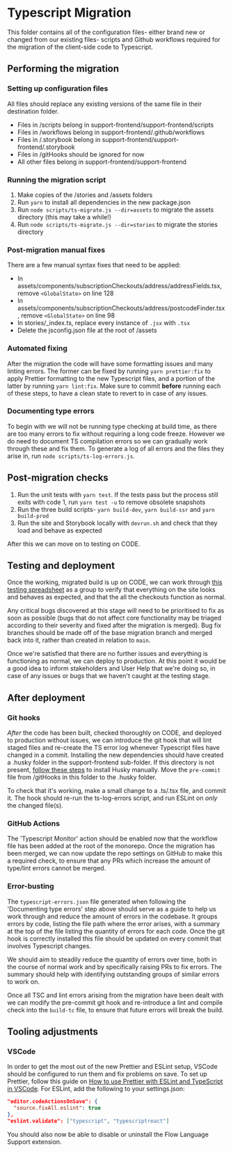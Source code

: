 # Typescript Migration

This folder contains all of the configuration files- either brand new or changed from our existing files- scripts and Github workflows required for the migration of the client-side code to Typescript.

## Performing the migration

### Setting up configuration files

All files should replace any existing versions of the same file in their destination folder.

- Files in /scripts belong in support-frontend/support-frontend/scripts
- Files in /workflows belong in support-frontend/.github/workflows
- Files in /.storybook belong in support-frontend/support-frontend/.storybook
- Files in /gitHooks should be ignored for now
- All other files belong in support-frontend/support-frontend

### Running the migration script

1. Make copies of the /stories and /assets folders
2. Run `yarn` to install all dependencies in the new package.json
3. Run `node scripts/ts-migrate.js --dir=assets` to migrate the assets directory (this may take a while!)
4. Run `node scripts/ts-migrate.js --dir=stories` to migrate the stories directory

### Post-migration manual fixes

There are a few manual syntax fixes that need to be applied:

- In assets/components/subscriptionCheckouts/address/addressFields.tsx, remove `<GlobalState>` on line 128
- In assets/components/subscriptionCheckouts/address/postcodeFinder.tsx, remove `<GlobalState>` on line 98
- In stories/_index.ts, replace every instance of `.jsx` with `.tsx`
- Delete the jsconfig.json file at the root of /assets

### Automated fixing

After the migration the code will have some formatting issues and many linting errors. The former can be fixed by running `yarn prettier:fix` to apply Prettier formatting to the new Typescript files, and a portion of the latter by running `yarn lint:fix`. Make sure to commit **before** running each of these steps, to have a clean state to revert to in case of any issues.

### Documenting type errors

To begin with we will not be running type checking at build time, as there are too many errors to fix without requiring a long code freeze. However we do need to document TS compilation errors so we can gradually work through these and fix them. To generate a log of all errors and the files they arise in, run `node scripts/ts-log-errors.js`.

## Post-migration checks

1. Run the unit tests with `yarn test`. If the tests pass but the process still exits with code 1, run `yarn test -u` to remove obsolete snapshots
2. Run the three build scripts- `yarn build-dev`, `yarn build-ssr` and `yarn build-prod`
3. Run the site and Storybook locally with `devrun.sh` and check that they load and behave as expected

After this we can move on to testing on CODE.

## Testing and deployment

Once the working, migrated build is up on CODE, we can work through [this testing spreadsheet](https://docs.google.com/spreadsheets/d/1PHSXsfVOj8KK-mKpCCizHKjiy6wMdga4B4Axk4xNzJ0/edit?usp=sharing) as a group to verify that everything on the site looks and behaves as expected, and that the all the checkouts function as normal.

Any critical bugs discovered at this stage will need to be prioritised to fix as soon as possible (bugs that do not affect core functionality may be triaged according to their severity and fixed after the migration is merged). Bug fix branches should be made off of the base migration branch and merged back into it, rather than created in relation to `main`.

Once we're satisfied that there are no further issues and everything is functioning as normal, we can deploy to production. At this point it would be a good idea to inform stakeholders and User Help that we're doing so, in case of any issues or bugs that we haven't caught at the testing stage.

## After deployment

### Git hooks

*After* the code has been built, checked thoroughly on CODE, and deployed to production without issues, we can introduce the git hook that will lint staged files and re-create the TS error log whenever Typescript files have changed in a commit. Installing the new dependencies should have created a .husky folder in the support-frontend sub-folder. If this directory is not present, [follow these steps](https://typicode.github.io/husky/#/?id=manual) to install Husky manually. Move the `pre-commit` file from /gitHooks in this folder to the .husky folder.

To check that it's working, make a small change to a .ts/.tsx file, and commit it. The hook should re-run the ts-log-errors script, and run ESLint on *only* the changed file(s).

### GitHub Actions

The 'Typescript Monitor' action should be enabled now that the workflow file has been added at the root of the monorepo. Once the migration has been merged, we can now update the repo settings on GitHub to make this a required check, to ensure that any PRs which increase the amount of type/lint errors cannot be merged.

### Error-busting

The `typescript-errors.json` file generated when following the 'Documenting type errors' step above should serve as a guide to help us work through and reduce the amount of errors in the codebase. It groups errors by code, listing the file path where the error arises, with a summary at the top of the file listing the quantity of errors for each code. Once the git hook is correctly installed this file should be updated on every commit that involves Typescript changes.

We should aim to steadily reduce the quantity of errors over time, both in the course of normal work and by specifically raising PRs to fix errors. The summary should help with identifying outstanding groups of similar errors to work on.

Once all TSC and lint errors arising from the migration have been dealt with we can modify the pre-commit git hook and re-introduce a lint and compile check into the `build-tc` file, to ensure that future errors will break the build.

## Tooling adjustments

### VSCode

In order to get the most out of the new Prettier and ESLint setup, VSCode should be configured to run them and fix problems on save. To set up Prettier, follow this guide on [How to use Prettier with ESLint and TypeScript in VSCode](https://khalilstemmler.com/blogs/tooling/prettier/#Formatting-using-VSCode-on-save-recommended). For ESLint, add the following to your settings.json:

```json
"editor.codeActionsOnSave": {
  "source.fixAll.eslint": true
},
"eslint.validate": ["typescript", "typescriptreact"]
```

You should also now be able to disable or uninstall the Flow Language Support extension.
